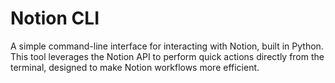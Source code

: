# Notion CLI

A simple command-line interface for interacting with Notion, built in Python. This tool leverages the Notion API to perform quick actions directly from the terminal, designed to make Notion workflows more efficient.
